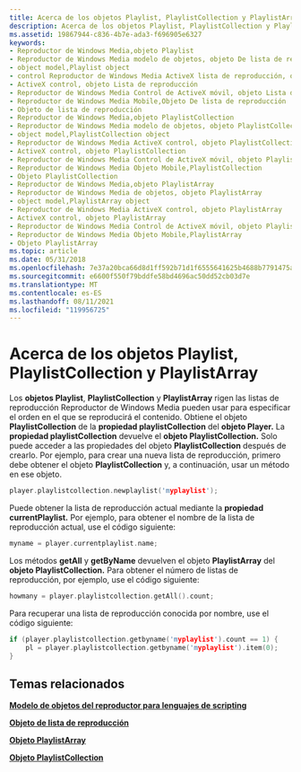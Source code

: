 ```yaml
---
title: Acerca de los objetos Playlist, PlaylistCollection y PlaylistArray
description: Acerca de los objetos Playlist, PlaylistCollection y PlaylistArray
ms.assetid: 19867944-c836-4b7e-ada3-f696905e6327
keywords:
- Reproductor de Windows Media,objeto Playlist
- Reproductor de Windows Media modelo de objetos, objeto De lista de reproducción
- object model,Playlist object
- control Reproductor de Windows Media ActiveX lista de reproducción, objeto Playlist
- ActiveX control, objeto Lista de reproducción
- Reproductor de Windows Media Control de ActiveX móvil, objeto Lista de reproducción
- Reproductor de Windows Media Mobile,Objeto De lista de reproducción
- Objeto de lista de reproducción
- Reproductor de Windows Media,objeto PlaylistCollection
- Reproductor de Windows Media modelo de objetos, objeto PlaylistCollection
- object model,PlaylistCollection object
- Reproductor de Windows Media ActiveX control, objeto PlaylistCollection
- ActiveX control, objeto PlaylistCollection
- Reproductor de Windows Media Control de ActiveX móvil, objeto PlaylistCollection
- Reproductor de Windows Media Objeto Mobile,PlaylistCollection
- Objeto PlaylistCollection
- Reproductor de Windows Media,objeto PlaylistArray
- Reproductor de Windows Media de objetos, objeto PlaylistArray
- object model,PlaylistArray object
- Reproductor de Windows Media ActiveX control, objeto PlaylistArray
- ActiveX control, objeto PlaylistArray
- Reproductor de Windows Media Control de ActiveX móvil, objeto PlaylistArray
- Reproductor de Windows Media Objeto Mobile,PlaylistArray
- Objeto PlaylistArray
ms.topic: article
ms.date: 05/31/2018
ms.openlocfilehash: 7e37a20bca66d8d1ff592b71d1f6555641625b4688b7791475a85f7b9a39fa91
ms.sourcegitcommit: e6600f550f79bddfe58bd4696ac50dd52cb03d7e
ms.translationtype: MT
ms.contentlocale: es-ES
ms.lasthandoff: 08/11/2021
ms.locfileid: "119956725"
---
```

# <a name="about-the-playlist-playlistcollection-and-playlistarray-objects"></a>Acerca de los objetos Playlist, PlaylistCollection y PlaylistArray

Los **objetos Playlist**, **PlaylistCollection** y **PlaylistArray** rigen las listas de reproducción Reproductor de Windows Media pueden usar para especificar el orden en el que se reproducirá el contenido. Obtiene el objeto **PlaylistCollection** de la **propiedad playlistCollection** del **objeto Player.** La **propiedad playlistCollection** devuelve el **objeto PlaylistCollection.** Solo puede acceder a las propiedades del objeto **PlaylistCollection** después de crearlo. Por ejemplo, para crear una nueva lista de reproducción, primero debe obtener el objeto **PlaylistCollection** y, a continuación, usar un método en ese objeto.


```C++
player.playlistcollection.newplaylist('myplaylist');
```



Puede obtener la lista de reproducción actual mediante la **propiedad currentPlaylist.** Por ejemplo, para obtener el nombre de la lista de reproducción actual, use el código siguiente:


```C++
myname = player.currentplaylist.name;
```



Los métodos **getAll** y **getByName** devuelven el objeto **PlaylistArray** del **objeto PlaylistCollection.** Para obtener el número de listas de reproducción, por ejemplo, use el código siguiente:


```C++
howmany = player.playlistcollection.getAll().count;
```



Para recuperar una lista de reproducción conocida por nombre, use el código siguiente:


```C++
if (player.playlistcollection.getbyname('myplaylist').count == 1) {
    pl = player.playlistcollection.getbyname('myplaylist').item(0);
}
```



## <a name="related-topics"></a>Temas relacionados

<dl> <dt>

[**Modelo de objetos del reproductor para lenguajes de scripting**](player-object-model-for-scripting-languages.md)
</dt> <dt>

[**Objeto de lista de reproducción**](playlist-object.md)
</dt> <dt>

[**Objeto PlaylistArray**](playlistarray-object.md)
</dt> <dt>

[**Objeto PlaylistCollection**](playlistcollection-object.md)
</dt> </dl>

 

 




